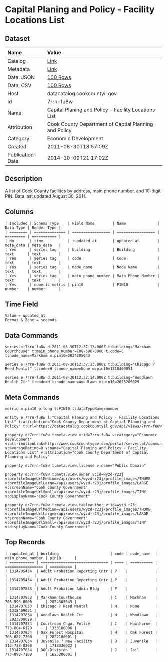 # Capital Planing and Policy - Facility Locations List

## Dataset

| Name | Value |
| :--- | :---- |
| Catalog | [Link](https://catalog.data.gov/dataset/capital-planing-and-policy-facility-locations-list-61b5e) |
| Metadata | [Link](https://datacatalog.cookcountyil.gov/api/views/7rrn-fu8w) |
| Data: JSON | [100 Rows](https://datacatalog.cookcountyil.gov/api/views/7rrn-fu8w/rows.json?max_rows=100) |
| Data: CSV | [100 Rows](https://datacatalog.cookcountyil.gov/api/views/7rrn-fu8w/rows.csv?max_rows=100) |
| Host | datacatalog.cookcountyil.gov |
| Id | 7rrn-fu8w |
| Name | Capital Planing and Policy - Facility Locations List |
| Attribution | Cook County Department of Captial Planning and Policy |
| Category | Economic Development |
| Created | 2011-08-30T18:57:09Z |
| Publication Date | 2014-10-09T21:17:02Z |

## Description

A list of Cook County facilites by address, main phone number, and 10-digit PIN. Data last updated August 30, 2011.

## Columns

```ls
| Included | Schema Type    | Field Name        | Name              | Data Type | Render Type |
| ======== | ============== | ================= | ================= | ========= | =========== |
| No       | time           | :updated_at       | updated_at        | meta_data | meta_data   |
| Yes      | series tag     | building          | Building          | text      | text        |
| Yes      | series tag     | code              | Code              | text      | text        |
| Yes      | series tag     | node_name         | Node Name         | text      | text        |
| Yes      | series tag     | main_phone_number | Main Phone Number | text      | text        |
| Yes      | numeric metric | pin10             | PIN10             | number    | number      |
```

## Time Field

```ls
Value = updated_at
Format & Zone = seconds
```

## Data Commands

```ls
series e:7rrn-fu8w d:2011-08-30T12:37:13.000Z t:building="Markham Courthouse" t:main_phone_number=708-596-8000 t:code=C t:node_name=Markham m:pin10=2824305043

series e:7rrn-fu8w d:2011-08-30T12:37:13.000Z t:building="Chicago ? Reed Mental" t:code=H t:node_name=None m:pin10=1318409051

series e:7rrn-fu8w d:2011-08-30T12:37:14.000Z t:building="Woodlawn Health Ctr" t:code=H t:node_name=Woodlawn m:pin10=2023200029
```

## Meta Commands

```ls
metric m:pin10 p:long l:PIN10 t:dataTypeName=number

entity e:7rrn-fu8w l:"Capital Planing and Policy - Facility Locations List" t:attribution="Cook County Department of Captial Planning and Policy" t:url=https://datacatalog.cookcountyil.gov/api/views/7rrn-fu8w

property e:7rrn-fu8w t:meta.view v:id=7rrn-fu8w v:category="Economic Development" v:attributionLink=http://www.cookcountygov.com/portal/server.pt/community/economic_development%2C_bureau_of/256/bureau_of_economic_development/356 v:averageRating=0 v:name="Capital Planing and Policy - Facility Locations List" v:attribution="Cook County Department of Captial Planning and Policy"

property e:7rrn-fu8w t:meta.view.license v:name="Public Domain"

property e:7rrn-fu8w t:meta.view.owner v:id=wyzd-r23j v:profileImageUrlMedium=/api/users/wyzd-r23j/profile_images/THUMB v:profileImageUrlLarge=/api/users/wyzd-r23j/profile_images/LARGE v:screenName="Cook County Government" v:profileImageUrlSmall=/api/users/wyzd-r23j/profile_images/TINY v:displayName="Cook County Government"

property e:7rrn-fu8w t:meta.view.tableauthor v:id=wyzd-r23j v:profileImageUrlMedium=/api/users/wyzd-r23j/profile_images/THUMB v:profileImageUrlLarge=/api/users/wyzd-r23j/profile_images/LARGE v:screenName="Cook County Government" v:profileImageUrlSmall=/api/users/wyzd-r23j/profile_images/TINY v:displayName="Cook County Government"
```

## Top Records

```ls
| :updated_at | building                       | code | node_name  | main_phone_number | pin10      | 
| =========== | ============================== | ==== | ========== | ================= | ========== | 
| 1314705434  | Adult Probation Reporting Cntr | P    |            |                   |            | 
| 1314705434  | Adult Probation Reporting Cntr | P    |            |                   |            | 
| 1314707833  | Adult Probation Admin Bldg     | P    |            |                   |            | 
| 1314707833  | Markham Courthouse             | C    | Markham    | 708-596-8000      | 2824305043 | 
| 1314707833  | Chicago ? Reed Mental          | H    | None       |                   | 1318409051 | 
| 1314707834  | Woodlawn Health Ctr            | H    | Woodlawn   |                   | 2023200029 | 
| 1314707834  | Courtroom Chgo. Police         | C    | Hawthorne  | 773-804-6120      | 1333100006 | 
| 1314707834  | Oak Forest Hospital            | H    | Oak Forest | 708-687-7200      | 2822100001 | 
| 1314707834  | Juvenile ? New Facility        | D    | Juvenile   | 312-738-8200      | 1718336022 | 
| 1314707834  | DOC/Division 1                 | J    | Jail       | 773-890-7100      | 1625306001 | 
```